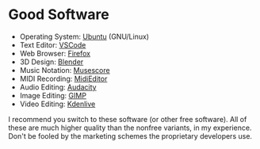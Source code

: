# Good Software

* Operating System: [Ubuntu](https://ubuntu.com) (GNU/Linux)
* Text Editor: [VSCode](https://code.visualstudio.com)
* Web Browser: [Firefox](https://www.mozilla.org/en-US/firefox/new)
* 3D Design: [Blender](https://blender.org)
* Music Notation: [Musescore](https://musescore.org)
* MIDI Recording: [MidiEditor](https://midieditor.org)
* Audio Editing: [Audacity](https://audacityteam.org)
* Image Editing: [GIMP](https://gimp.org)
* Video Editing: [Kdenlive](https://kdenlive.org)

I recommend you switch to these software (or other free software).
All of these are much higher quality than the nonfree variants, in my experience.
Don't be fooled by the marketing schemes the proprietary developers use.
